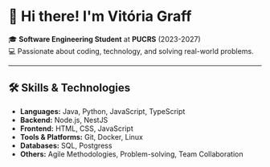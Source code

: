 # 👋 Hi there! I'm Vitória Graff 

🎓 **Software Engineering Student** at **PUCRS** (2023-2027)  
💻 Passionate about coding, technology, and solving real-world problems.

---

## 🛠 Skills & Technologies
- **Languages:** Java, Python, JavaScript, TypeScript
- **Backend:** Node.js, NestJS
- **Frontend:** HTML, CSS, JavaScript
- **Tools & Platforms:** Git, Docker, Linux
- **Databases:** SQL, Postgress
- **Others:** Agile Methodologies, Problem-solving, Team Collaboration
